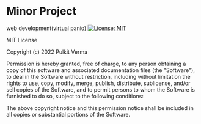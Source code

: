 # Minor Project
web development(virtual panio)
[![License: MIT](https://img.shields.io/badge/License-MIT-yellow.svg)](https://opensource.org/licenses/MIT)

MIT License

Copyright (c) 2022 Pulkit Verma 

Permission is hereby granted, free of charge, to any person obtaining a copy
of this software and associated documentation files (the "Software"), to deal
in the Software without restriction, including without limitation the rights
to use, copy, modify, merge, publish, distribute, sublicense, and/or sell
copies of the Software, and to permit persons to whom the Software is
furnished to do so, subject to the following conditions:

The above copyright notice and this permission notice shall be included in all
copies or substantial portions of the Software.


